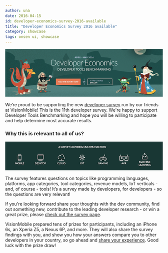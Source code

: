 ```yaml
---
author: una
date: 2016-04-15
id: developer-economics-survey-2016-available
title: "Developer Economics Survey 2016 available"
category: showcase
tags: onsen ui, showcase
---
```


![Developer Economics Survey Monaca X Onsen UI](/blog/content/images/2016/Apr/dev_survey.png)

We’re proud to be supporting the new [developer survey](http://vmob.me/DE3Q16Asial) run by our friends at VisionMobile! This is the 11th developer survey. We're happy to support Developer Tools Benchmarking and hope you will be willing to participate and help determine most accurate results.

### Why this is relevant to all of us?

![Developer Economics Survey 2016 Monaca X Onsen UI](/blog/content/images/2016/Apr/dev_econ_survey.png)

The survey features questions on topics like programming languages, platforms, app categories, tool categories, revenue models, IoT verticals - and, of course - tools! It’s a survey made by developers, for developers - so the questions are very relevant!

If you're looking forward share your thoughts with the dev community, find out something new, contribute to the leading developer research - or win a great prize, please [check out the survey page](http://vmob.me/DE3Q16Asial).

VisionMobile prepared tens of prizes for participants, including an iPhone 6s, an Xperia Z5, a Nexus 6P, and more. They will also share the survey findings with you, and show you how your answers compare you to other developers in your country, so go ahead and [share your experience](http://vmob.me/DE3Q16Asial). Good luck with the prize draw!